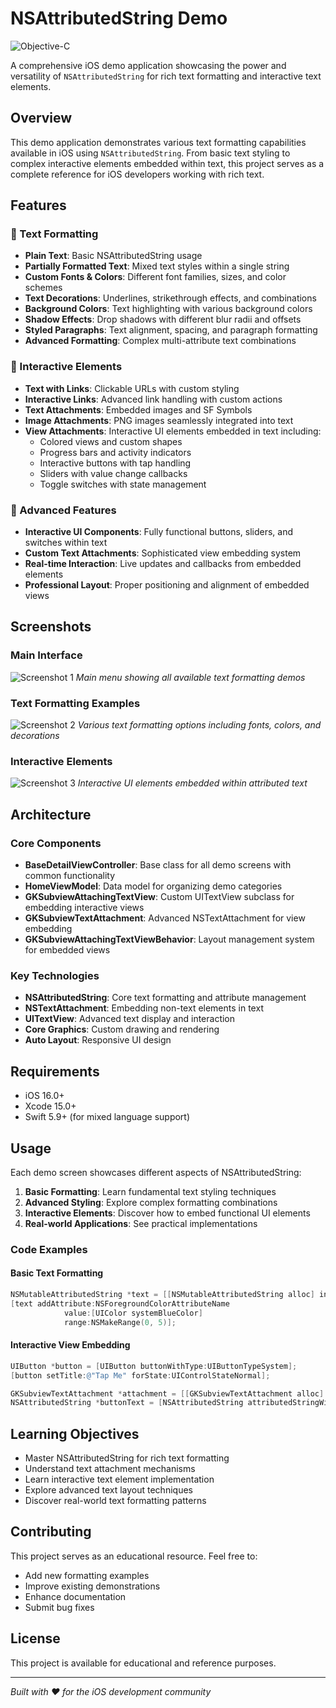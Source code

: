 # NSAttributedString Demo
![Objective-C](https://img.shields.io/badge/ObjC-gray.svg?)

A comprehensive iOS demo application showcasing the power and versatility of `NSAttributedString` for rich text formatting and interactive text elements.

## Overview

This demo application demonstrates various text formatting capabilities available in iOS using `NSAttributedString`. From basic text styling to complex interactive elements embedded within text, this project serves as a complete reference for iOS developers working with rich text.

## Features

### 📝 Text Formatting
- **Plain Text**: Basic NSAttributedString usage
- **Partially Formatted Text**: Mixed text styles within a single string
- **Custom Fonts & Colors**: Different font families, sizes, and color schemes
- **Text Decorations**: Underlines, strikethrough effects, and combinations
- **Background Colors**: Text highlighting with various background colors
- **Shadow Effects**: Drop shadows with different blur radii and offsets
- **Styled Paragraphs**: Text alignment, spacing, and paragraph formatting
- **Advanced Formatting**: Complex multi-attribute text combinations

### 🔗 Interactive Elements
- **Text with Links**: Clickable URLs with custom styling
- **Interactive Links**: Advanced link handling with custom actions
- **Text Attachments**: Embedded images and SF Symbols
- **Image Attachments**: PNG images seamlessly integrated into text
- **View Attachments**: Interactive UI elements embedded in text including:
  - Colored views and custom shapes
  - Progress bars and activity indicators
  - Interactive buttons with tap handling
  - Sliders with value change callbacks
  - Toggle switches with state management

### 🎯 Advanced Features
- **Interactive UI Components**: Fully functional buttons, sliders, and switches within text
- **Custom Text Attachments**: Sophisticated view embedding system
- **Real-time Interaction**: Live updates and callbacks from embedded elements
- **Professional Layout**: Proper positioning and alignment of embedded views

## Screenshots

### Main Interface
![Screenshot 1](screenshots/screenshot1.png)
*Main menu showing all available text formatting demos*

### Text Formatting Examples
![Screenshot 2](screenshots/screenshot2.png)
*Various text formatting options including fonts, colors, and decorations*

### Interactive Elements
![Screenshot 3](screenshots/screenshot3.png)
*Interactive UI elements embedded within attributed text*

## Architecture

### Core Components

- **BaseDetailViewController**: Base class for all demo screens with common functionality
- **HomeViewModel**: Data model for organizing demo categories
- **GKSubviewAttachingTextView**: Custom UITextView subclass for embedding interactive views
- **GKSubviewTextAttachment**: Advanced NSTextAttachment for view embedding
- **GKSubviewAttachingTextViewBehavior**: Layout management system for embedded views

### Key Technologies

- **NSAttributedString**: Core text formatting and attribute management
- **NSTextAttachment**: Embedding non-text elements in text
- **UITextView**: Advanced text display and interaction
- **Core Graphics**: Custom drawing and rendering
- **Auto Layout**: Responsive UI design

## Requirements

- iOS 16.0+
- Xcode 15.0+
- Swift 5.9+ (for mixed language support)

## Usage

Each demo screen showcases different aspects of NSAttributedString:

1. **Basic Formatting**: Learn fundamental text styling techniques
2. **Advanced Styling**: Explore complex formatting combinations
3. **Interactive Elements**: Discover how to embed functional UI elements
4. **Real-world Applications**: See practical implementations

### Code Examples

#### Basic Text Formatting
```objective-c
NSMutableAttributedString *text = [[NSMutableAttributedString alloc] initWithString:@"Hello World"];
[text addAttribute:NSForegroundColorAttributeName 
            value:[UIColor systemBlueColor] 
            range:NSMakeRange(0, 5)];
```

#### Interactive View Embedding
```objective-c
UIButton *button = [UIButton buttonWithType:UIButtonTypeSystem];
[button setTitle:@"Tap Me" forState:UIControlStateNormal];

GKSubviewTextAttachment *attachment = [[GKSubviewTextAttachment alloc] initWithView:button];
NSAttributedString *buttonText = [NSAttributedString attributedStringWithAttachment:attachment];
```

## Learning Objectives

- Master NSAttributedString for rich text formatting
- Understand text attachment mechanisms
- Learn interactive text element implementation
- Explore advanced text layout techniques
- Discover real-world text formatting patterns

## Contributing

This project serves as an educational resource. Feel free to:
- Add new formatting examples
- Improve existing demonstrations
- Enhance documentation
- Submit bug fixes

## License

This project is available for educational and reference purposes.

---

*Built with ❤️ for the iOS development community*
